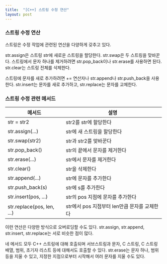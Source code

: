 ```yaml
---
title:  "[C++] 스트링 수정 연산"
layout: post
---
```


### 스트링 수정 연산

스트링은 수정 작업에 관련된 연산을 다양하게 갖추고 있다.


str.assign은 스트링 str에 새로운 스트링을 할당한다. str.swap은 두 스트링을 맞바꾼다. 스트링에서 문자 하나를 제거하려면 str.pop_back이나 str.erase를 사용하면 된다. str.clear는 스트링 전체를 삭제한다. 

스트링에 문자를 새로 추가하려면 += 연산자나 str.append나 str.push_back을 사용한다. str.insert는 문자를 새로 추가하고, str.replace는 문자를 교체한다.

### 스트링 수정 관련 메서드

| 메서드 | 설명 |
| --- | --- |
| str = str2 | str2를 str에 할당한다 |
| str.assign(...) | str에 새 스트링을 할당한다 |
| str.swap(str2) | str과 str2를 맞바꾼다 |
| str.pop_back() | str의 끝에서 문자를 제거한다 |
| str.erase(...) | str에서 문자를 제거한다 |
| str.clear() | str을 삭제한다 |
| str.append(...) | str에 문자를 추가한다 |
| str.push_back(s) | str에 s를 추가한다 |
| str.insert(pos, ...) | str의 pos 지점에 문자를 추가한다 |
| str.replace(pos, len, ...) | str에서 pos 지점부터 len만큼 문자를 교체한다 |

이런 연산은 다양한 방식으로 오버로딩할 수도 있다. str.assign, str.append, str.insert, str.replace는 서로 비슷한 점이 많다.

네 메서드 모두 C++ 스트링에 대해 호출되며 서브스트링과 문자, C 스트링, C 스트링 배열, 범위, 초기자 리스트 등에 대해서도 호출할 수 있다. str.erase는 문자 하나, 범위 등을 지울 수 있고, 지정한 지점으로부터 시작해서 여러 문자를 지울 수도 있다.
